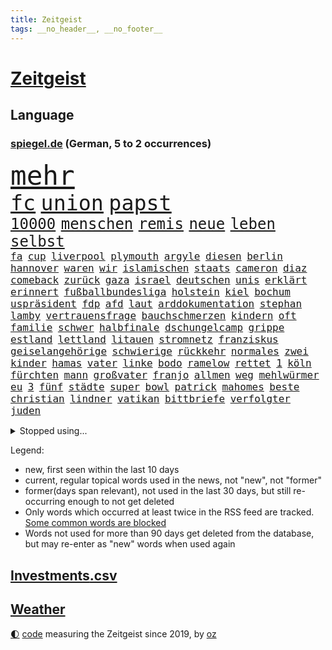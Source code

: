 ```yaml
---
title: Zeitgeist
tags: __no_header__, __no_footer__
---
```


# [Zeitgeist](https://oliz.io/zeitgeist/)

## Language

<h3><a href="https://www.spiegel.de" target="_blank">spiegel.de</a> (German, 5 to 2 occurrences)</h3>
<p style="font-family:monospace">
<span style="font-size:32pt"><a href="news_links.html#mehr" class="current">mehr</a></span>
<br>
<span style="font-size:25pt"><a href="news_links.html#fc" class="current">fc</a></span>
<span style="font-size:25pt"><a href="news_links.html#union" class="current">union</a></span>
<span style="font-size:25pt"><a href="news_links.html#papst" class="current">papst</a></span>
<br>
<span style="font-size:18pt"><a href="news_links.html#10000" class="current">10000</a></span>
<span style="font-size:18pt"><a href="news_links.html#menschen" class="current">menschen</a></span>
<span style="font-size:18pt"><a href="news_links.html#remis" class="current">remis</a></span>
<span style="font-size:18pt"><a href="news_links.html#neue" class="current">neue</a></span>
<span style="font-size:18pt"><a href="news_links.html#leben" class="current">leben</a></span>
<span style="font-size:18pt"><a href="news_links.html#selbst" class="current">selbst</a></span>
<br>
<span style="font-size:12pt"><a href="news_links.html#fa" class="current">fa</a></span>
<span style="font-size:12pt"><a href="news_links.html#cup" class="current">cup</a></span>
<span style="font-size:12pt"><a href="news_links.html#liverpool" class="current">liverpool</a></span>
<span style="font-size:12pt"><a href="news_links.html#plymouth" class="current">plymouth</a></span>
<span style="font-size:12pt"><a href="news_links.html#argyle" class="current">argyle</a></span>
<span style="font-size:12pt"><a href="news_links.html#diesen" class="current">diesen</a></span>
<span style="font-size:12pt"><a href="news_links.html#berlin" class="current">berlin</a></span>
<span style="font-size:12pt"><a href="news_links.html#hannover" class="current">hannover</a></span>
<span style="font-size:12pt"><a href="news_links.html#waren" class="current">waren</a></span>
<span style="font-size:12pt"><a href="news_links.html#wir" class="current">wir</a></span>
<span style="font-size:12pt"><a href="news_links.html#islamischen" class="current">islamischen</a></span>
<span style="font-size:12pt"><a href="news_links.html#staats" class="new">staats</a></span>
<span style="font-size:12pt"><a href="news_links.html#cameron" class="current">cameron</a></span>
<span style="font-size:12pt"><a href="news_links.html#diaz" class="new">diaz</a></span>
<span style="font-size:12pt"><a href="news_links.html#comeback" class="current">comeback</a></span>
<span style="font-size:12pt"><a href="news_links.html#zurück" class="current">zurück</a></span>
<span style="font-size:12pt"><a href="news_links.html#gaza" class="current">gaza</a></span>
<span style="font-size:12pt"><a href="news_links.html#israel" class="current">israel</a></span>
<span style="font-size:12pt"><a href="news_links.html#deutschen" class="current">deutschen</a></span>
<span style="font-size:12pt"><a href="news_links.html#unis" class="current">unis</a></span>
<span style="font-size:12pt"><a href="news_links.html#erklärt" class="current">erklärt</a></span>
<span style="font-size:12pt"><a href="news_links.html#erinnert" class="current">erinnert</a></span>
<span style="font-size:12pt"><a href="news_links.html#fußballbundesliga" class="current">fußballbundesliga</a></span>
<span style="font-size:12pt"><a href="news_links.html#holstein" class="current">holstein</a></span>
<span style="font-size:12pt"><a href="news_links.html#kiel" class="current">kiel</a></span>
<span style="font-size:12pt"><a href="news_links.html#bochum" class="current">bochum</a></span>
<span style="font-size:12pt"><a href="news_links.html#uspräsident" class="current">uspräsident</a></span>
<span style="font-size:12pt"><a href="news_links.html#fdp" class="current">fdp</a></span>
<span style="font-size:12pt"><a href="news_links.html#afd" class="current">afd</a></span>
<span style="font-size:12pt"><a href="news_links.html#laut" class="current">laut</a></span>
<span style="font-size:12pt"><a href="news_links.html#arddokumentation" class="current">arddokumentation</a></span>
<span style="font-size:12pt"><a href="news_links.html#stephan" class="current">stephan</a></span>
<span style="font-size:12pt"><a href="news_links.html#lamby" class="new">lamby</a></span>
<span style="font-size:12pt"><a href="news_links.html#vertrauensfrage" class="current">vertrauensfrage</a></span>
<span style="font-size:12pt"><a href="news_links.html#bauchschmerzen" class="new">bauchschmerzen</a></span>
<span style="font-size:12pt"><a href="news_links.html#kindern" class="current">kindern</a></span>
<span style="font-size:12pt"><a href="news_links.html#oft" class="current">oft</a></span>
<span style="font-size:12pt"><a href="news_links.html#familie" class="current">familie</a></span>
<span style="font-size:12pt"><a href="news_links.html#schwer" class="current">schwer</a></span>
<span style="font-size:12pt"><a href="news_links.html#halbfinale" class="current">halbfinale</a></span>
<span style="font-size:12pt"><a href="news_links.html#dschungelcamp" class="current">dschungelcamp</a></span>
<span style="font-size:12pt"><a href="news_links.html#grippe" class="current">grippe</a></span>
<span style="font-size:12pt"><a href="news_links.html#estland" class="current">estland</a></span>
<span style="font-size:12pt"><a href="news_links.html#lettland" class="current">lettland</a></span>
<span style="font-size:12pt"><a href="news_links.html#litauen" class="current">litauen</a></span>
<span style="font-size:12pt"><a href="news_links.html#stromnetz" class="new">stromnetz</a></span>
<span style="font-size:12pt"><a href="news_links.html#franziskus" class="current">franziskus</a></span>
<span style="font-size:12pt"><a href="news_links.html#geiselangehörige" class="new">geiselangehörige</a></span>
<span style="font-size:12pt"><a href="news_links.html#schwierige" class="current">schwierige</a></span>
<span style="font-size:12pt"><a href="news_links.html#rückkehr" class="current">rückkehr</a></span>
<span style="font-size:12pt"><a href="news_links.html#normales" class="new">normales</a></span>
<span style="font-size:12pt"><a href="news_links.html#zwei" class="current">zwei</a></span>
<span style="font-size:12pt"><a href="news_links.html#kinder" class="current">kinder</a></span>
<span style="font-size:12pt"><a href="news_links.html#hamas" class="current">hamas</a></span>
<span style="font-size:12pt"><a href="news_links.html#vater" class="current">vater</a></span>
<span style="font-size:12pt"><a href="news_links.html#linke" class="current">linke</a></span>
<span style="font-size:12pt"><a href="news_links.html#bodo" class="current">bodo</a></span>
<span style="font-size:12pt"><a href="news_links.html#ramelow" class="new">ramelow</a></span>
<span style="font-size:12pt"><a href="news_links.html#rettet" class="current">rettet</a></span>
<span style="font-size:12pt"><a href="news_links.html#1" class="current">1</a></span>
<span style="font-size:12pt"><a href="news_links.html#köln" class="current">köln</a></span>
<span style="font-size:12pt"><a href="news_links.html#fürchten" class="current">fürchten</a></span>
<span style="font-size:12pt"><a href="news_links.html#mann" class="current">mann</a></span>
<span style="font-size:12pt"><a href="news_links.html#großvater" class="new">großvater</a></span>
<span style="font-size:12pt"><a href="news_links.html#franjo" class="current">franjo</a></span>
<span style="font-size:12pt"><a href="news_links.html#allmen" class="current">allmen</a></span>
<span style="font-size:12pt"><a href="news_links.html#weg" class="current">weg</a></span>
<span style="font-size:12pt"><a href="news_links.html#mehlwürmer" class="new">mehlwürmer</a></span>
<span style="font-size:12pt"><a href="news_links.html#eu" class="current">eu</a></span>
<span style="font-size:12pt"><a href="news_links.html#3" class="current">3</a></span>
<span style="font-size:12pt"><a href="news_links.html#fünf" class="current">fünf</a></span>
<span style="font-size:12pt"><a href="news_links.html#städte" class="current">städte</a></span>
<span style="font-size:12pt"><a href="news_links.html#super" class="current">super</a></span>
<span style="font-size:12pt"><a href="news_links.html#bowl" class="current">bowl</a></span>
<span style="font-size:12pt"><a href="news_links.html#patrick" class="current">patrick</a></span>
<span style="font-size:12pt"><a href="news_links.html#mahomes" class="new">mahomes</a></span>
<span style="font-size:12pt"><a href="news_links.html#beste" class="current">beste</a></span>
<span style="font-size:12pt"><a href="news_links.html#christian" class="current">christian</a></span>
<span style="font-size:12pt"><a href="news_links.html#lindner" class="current">lindner</a></span>
<span style="font-size:12pt"><a href="news_links.html#vatikan" class="current">vatikan</a></span>
<span style="font-size:12pt"><a href="news_links.html#bittbriefe" class="new">bittbriefe</a></span>
<span style="font-size:12pt"><a href="news_links.html#verfolgter" class="current">verfolgter</a></span>
<span style="font-size:12pt"><a href="news_links.html#juden" class="current">juden</a></span>
</p>
<details>
<summary>Stopped using...</summary>
<p class="former" style="font-size:12pt">
arbeitsplatz(1570) bereich(1570) umfeld(1570) 2015(1569) arm(1569) aufgefordert(1569) konzerne(1569) festnahme(1568) manchen(1568) steigende(1568) williams(1568) 5(1567) abgesagt(1567) frankfurter(1567) klein(1567) lastwagen(1567) sachsenanhalt(1567) usbundesstaat(1567) bayerischen(1566) dienstag(1566) rasant(1566) staatschef(1566) szenen(1566) terroristen(1566) vielerorts(1566) altes(1565) blicken(1565) britischer(1565) geschickt(1565) kämpfte(1565) mai(1565) menge(1565) minute(1565) schwarzen(1565) deutlichen(1564) jagd(1564) rückschlag(1564) spdpolitiker(1564) ursula(1564) wales(1564) übersicht(1564) genannt(1563) hinterlassen(1563) reformen(1563) solle(1563) street(1563) thailand(1563) zeichnet(1563) zurzeit(1563) anne(1562) fällen(1562) messi(1562) nationalspieler(1562) orbán(1562) rand(1562) ungarns(1562) viktor(1562) bus(1561) hubschrauber(1561) planeten(1561) strecke(1561) streitkräfte(1561) untersuchungen(1561) konjunktur(1560) trennung(1560) verbreiten(1560) erhoben(1559) for(1559) geflüchteten(1559) hubertus(1559) tödlicher(1559) 32(1558) bestimmten(1558) größter(1558) leyen(1558) vorstellen(1558) hotels(1557) trafen(1557) lkw(1556) trainieren(1556) aufnahme(1555) 10(1554) eigentümer(1554) schüssen(1554) august(1553) erkrankt(1553) stieg(1553) tokio(1553) gesamten(1552) brechen(1548) konsum(1548) polnische(1548) sendung(1548) rechtzeitig(1547) behalten(1546) empfiehlt(1546) schrecken(1546) beschlagnahmt(1543) großem(1543) pkw(1543) politikerin(1541) top(1538) wusste(1538) katar(1536) profis(1536) vermisste(1528) dauert(1526) hinweis(1526) günther(1525) entspannt(1518) verdoppelt(1517) gebieten(1513) schadensersatz(1506) videoaufnahmen(1325) zentralbank(1309) seither(1306) bundesanwaltschaft(1298) ausgefallen(1271) weibliche(1265) haushalt(1238) hawaii(1230) tiger(1222) bekräftigt(1204) zentralen(1196) zeitpunkt(1189) volksverhetzung(1184) beliebt(1169) bekannteste(1166) airlines(1161) otto(1156) kiews(1152) schloss(1141) buschmann(1134) texte(1132) ring(1111) desto(1108) lohnen(1080) terror(1058) beschuss(1055) unmittelbar(1051) kriegsbeginn(1037) iranische(1034) gewerkschaften(1022) ausstieg(1014) schwarzes(1011) verärgert(997) perfekte(993) harter(986) ehrt(983) suchte(981) computer(975) verklagen(973) exuspräsident(971) japanische(968) zufrieden(965) tierschützer(961) jimmy(957) schwimmen(948) jemals(939) erlegen(928) entfernen(926) islamisten(924) ähnlichen(923) zurückhaltung(918) effekt(908) gehirn(907) streiks(894) nation(893) eingreifen(868) emissionen(854) kompliziert(850) lionel(841) carter(831) auszeichnung(828) deuten(828) freundschaft(828) rückstand(825) kohl(822) luftangriffe(813) wirtschaftliche(793) kampfjets(791) technische(786) fenster(782) gedroht(781) machtkampf(779) flogen(774) reichsbürger(761) überschritten(761) rammt(757) viertagewoche(754) vorstand(748) erlag(736) getragen(733) liebt(732) marode(731) vorstandschef(722) gravierende(719) kleinere(717) läufer(715) loswerden(698) anlagen(682) höcke(677) bier(670) miami(667) startete(660) boomt(658) behaupten(657) fußballverband(650) deutlicher(648) helmut(643) katrin(624) spektakulären(617) pilot(616) neuwahlen(611) bekennt(597) erkennt(596) cool(594) rasen(592) rechtsextremer(586) stellvertretende(579) langjährigen(575) verteuern(566) abu(560) besiegen(556) eauto(556) durchschnitt(554) heim(554) höheren(552) strenger(552) erschien(539) südkoreanische(536) gedreht(530) völkermord(528) dauerte(521) drehte(519) dirk(516) stieß(508) trinken(507) vorgang(496) aserbaidschan(493) teslachef(484) überraschte(484) königshaus(475) management(472) 22jährige(470) aufruhr(470) gerechnet(470) nächte(468) kippt(466) wütend(465) haftbefehle(464) hackerangriff(461) propalästinensische(459) bundes(456) geräumt(453) reagierten(450) verwenden(443) attraktiver(442) finanzministerium(436) abschiebung(433) gestritten(428) erlässt(421) reichweite(420) bett(418) indischen(410) robbie(408) ausgleich(403) erschoss(403) mindestlohn(401) 125(397) österreicher(393) geschützt(392) abgefeuert(387) bezeichnete(386) kreise(382) barack(378) katz(372) japaner(368) badenwürttembergischen(365) darsteller(365) verbündete(361) sap(360) weltstar(359) finanzielle(358) go(356) pünktlich(356) korrigiert(354) nackte(354) terrormiliz(351) gefühle(350) inakzeptabel(349) mats(349) gitarrist(346) rechtlichen(345) riefen(345) gefälschter(342) verbringen(339) glimpflich(332) unangenehme(326) jenseits(325) zentimeter(325) superstars(324) verdachts(323) eukommissionspräsidentin(322) falschinformationen(321) parlamentarischen(321) beworfen(318) scheidung(316) vorab(314) dominanz(307) dürfe(305) filmset(305) schnelles(305) aktie(300) passagieren(299) alters(298) balkon(298) modernen(297) auswärtigen(296) tragödie(295) statistische(293) dürre(292) fangen(292) bedingung(291) israelgazakonflikt(290) ursachen(290) alias(289) instanz(288) übergriffen(287) verrat(285) gesenkt(283) graz(282) lebenslanger(281) leuten(281) leitungen(280) zivilgesellschaft(279) obdachlosen(278) breitet(277) längste(275) atomenergiebehörde(274) außergewöhnliche(273) militärischer(271) dschihadisten(270) flog(270) beck(269) wittert(268) ewig(267) unglücklich(267) bußgeld(266) hauskauf(265) protokoll(264) dänische(262) immobilie(262) laufender(262) vorfalls(262) hals(259) heizt(259) liest(257) arbeitslosigkeit(255) bnd(255) reiz(255) kanzlerschaft(250) auszubildende(249) feier(249) gottschalk(249) vermitteln(249) bilden(248) ignorieren(248) palästinensern(248) südamerika(248) straftätern(247) kaulitz(244) s(242) verbrenneraus(242) breiten(241) neueste(241) notarzt(241) entsprechend(240) bahnverkehr(239) dresdner(237) paradies(237) evakuierungen(236) krimi(235) ständigen(234) scharfen(233) chris(232) daum(232) hinein(230) besiegte(229) koalitionen(228) vergeltungsangriff(227) johnny(225) lügt(224) co₂ausstoß(223) urteile(222) surfer(221) ausgebuht(219) koma(217) süddeutschland(217) einzelhandel(216) zoff(214) füllkrug(213) niclas(213) zeug(213) gelitten(212) jolie(212) verfeindeten(212) verlobt(209) erlebnis(208) kontinent(208) schwarzarbeit(208) bewahrt(207) eingebrochen(207) talent(207) ryanair(201) hingewiesen(200) beschert(199) englischer(199) häufigsten(199) nervosität(199) peinlich(199) versteigerung(199) neuartigen(197) entgehen(194) jährlich(192) vermutung(191) bemühungen(190) nordwesten(190) trip(190) fiasko(189) zutiefst(188) lindern(187) steuert(187) altern(185) plätze(185) schwedische(185) glücklicher(182) regierungsbildung(182) cdumann(181) durststrecke(181) prämie(181) ablenken(180) bswchefin(180) kindergeld(180) extinction(179) rebellion(179) grafiken(178) haar(178) a1(177) benutzen(177) drohenden(177) gehoben(177) sozialdemokrat(175) öffentlicher(175) hose(174) ices(174) impfstoff(173) northvolt(173) personalie(173) zweitligist(173) gerissen(172) lee(172) vermächtnis(172) zugesagt(172) erschießt(170) metropolen(170) suchmaschine(170) frontal(169) beschäftigung(168) jubiläum(168) kreuzfahrt(168) ludwig(167) verbliebenen(167) medienkonsum(166) rechner(166) wagte(166) 27jährige(165) drogenkrieg(165) anwältin(162) thesen(162) traditionelle(162) umfragewerte(162) annulliert(161) zone(161) bagger(160) reinhold(160) senden(160) georgia(159) hans(159) krankschreibung(159) reichlich(159) satiriker(159) geübt(158) strafverfolgung(158) beliefern(157) brennender(157) diebesgut(157) notlanden(157) übelkeit(156) konjunkturflaute(155) verlusten(155) inhaftierten(154) prangern(154) unterhaltung(154) viermal(154) japans(153) krönt(153) typisch(153) beeindruckte(152) liefen(152) besetzen(151) rekrutiert(151) fassade(150) pate(150) gerammt(149) krüger(149) export(147) fläche(147) freiburger(147) strafmaß(147) beruht(146) entertainer(146) liege(145) schnäppchen(145) greifswald(144) 94(143) böllern(143) gescheiterte(143) júnior(143) umsätze(143) vinícius(143) alarmierende(142) bentancur(142) bezeichnen(142) container(142) rodrigo(142) tournee(142) allgemeine(141) amtes(141) menschlichkeit(141) donnerstagmorgen(140) manhattan(140) pierce(140) standorte(140) sydney(140) fpöchef(137) instrumentalisiert(137) tschad(137) überwacht(137) umfassend(136) landesverband(135) liam(135) trumpfan(135) katastrophen(134) kopftuch(133) sternekoch(133) beschimpfte(132) festlegen(132) heidenheim(131) intensivstation(131) militärjunta(131) nehme(131) neuheiten(131) impfen(130) maren(129) metas(129) auslandsreise(128) floh(128) geschenke(128) krebserkrankung(128) missgeschick(128) 2027(127) nochmals(127) nullerjahre(127) baggerfahrer(126) freigestellt(126) verüben(126) fossilien(125) lehrreich(125) spö(125) leipziger(123) schädel(123) abgeschlagen(122) bastelt(122) heimisch(122) madrids(122) antisemitisch(121) depp(121) empathie(121) carolabrücke(120) anderson(119) belohnen(119) fußballwm(119) gesetzlichen(119) inselstaat(119) krankenversicherung(119) beträge(118) freundlich(118) verkehrsbehinderungen(118) begeisterte(117) bemerkung(117) dieter(117) strömt(117) verdiente(117) einkommens(116) elternzeit(116) hof(116) hoffnungslos(116) katastrophengebiet(116) lahmt(116) falschbehauptung(115) fell(114) härteren(114) dinner(113) gewordenen(113) mächtigste(113) nebel(113) skispringen(113) pendler(112) 180000(111) direction(111) as(110) lieb(110) nadel(110) offenheit(110) spdkanzler(110) streitigkeiten(110) toiletten(110) holland(109) neuwagen(109) viralen(109) artenvielfalt(108) meistert(108) techkonzern(108) antisemitismusbeauftragte(107) mohamed(107) prangert(107) kenntnis(106) insolvenzverwalter(105) jusos(105) sinkende(105) vergebung(105) vertraute(105) wow(105) niederländisches(104) renommierte(104) republikanern(104) strafzettel(104) bösewicht(103) punk(103) ausgrenzung(102) finnische(102) regional(102) brett(101) citys(101) feierlich(101) filmbranche(101) koalitionsgespräche(101) unattraktiver(101) brady(100) geregelt(100) lungenentzündung(100) umweltverschmutzung(100) teuerung(99) aires(98) beschwört(98) buenos(98) energieexperte(98) parks(98) parteivorsitzende(98) passen(98) garfield(96) miese(96) schweizerin(96) zusätzlich(96) chip(94) mächtigsten(94) saporischschja(94) selbstkritisch(94) stressig(94) florence(93) französischer(93) gestürzte(93) nationalteam(93) pugh(93) wanderwitz(93) studenten(92) unterschrift(92) bewarb(91) büros(91) gesteigert(91) quadratmeter(91) schäumt(91) ferres(89) knipst(89) planungen(89) veronica(89) vorstellungen(89) drohnenalarm(88) harbor(88) kinderkrankheiten(88) musical(88) plakativ(88) tinnitus(88) zugausfälle(88) beamtenbund(87) einstellung(87) bestandsaufnahme(86) elan(86) havarie(86) restmüll(86) schüchterne(86) entsorgt(85) opel(85) schwab(85) airlinechef(84) gekoppelt(84) ideale(84) kommissare(84) mccallum(84) regierungswechsel(84) beachtet(83) beatles(83) freigelegt(83) humanitärer(83) limitierte(83) payne(83) polizeibehörden(83) qual(83) spielfilm(83) achttausender(82) brennende(82) orcas(82) wittern(82) zendaya(82) zusammenstoß(82) drag(81) soziologe(81) spdabgeordneten(81) taschengeld(81) tumult(81) wachsenden(81) inszenierte(80) kulturelles(80) längerem(80) meloniregierung(80) oberlandesgericht(80) forschungsergebnisse(79) jva(79) meuthen(79) politikbetrieb(79) tonnenweise(79) verschwiegen(79) 45000(78) decathlon(78) skrupellosen(78) unanständig(78) verschmutzt(78) zugesprochen(78) zweikampf(78) bemannten(77) hochschulpräsidentin(77) honoriert(77) schauspielern(77) spiderman(77) triumphieren(77) vorbilder(77) wecker(77) dartswm(76) flugkörper(76) hauptdarsteller(76) laufendem(76) lucy(76) schachwelt(76) unausgegoren(76) ökonom(76) ausgestiegen(75) auswege(75) beschädigen(75) central(75) filmemacher(75) suizid(75) tankstelle(75) cduabgeordneter(74) fusion(74) herzliche(74) romeo(74) rwe(74) totale(74) unterdrückung(74) jahreswechsel(73) kliniken(73) natobeitritt(73) träumten(73) überprüfen(73) antisemitismusbeauftragten(72) beibehalten(72) bekomme(72) bürgerkriegsland(72) doppelgängerwettbewerb(72) komikerin(72) männerfeindlichkeit(72) nordkoreanischer(72) zünden(72) arbeitsagentur(71) ausmaße(71) berlincharlottenburg(71) datet(71) platte(71) zentral(71) daglo(70) drehbuchautor(70) existenzielle(70) fernsehsender(70) größtenteils(70) hamdan(70) innenpolitische(70) louisiana(70) pokémon(70) streich(70) verhaltensweisen(70) zufriedenheit(70) 600000(69) angestellter(69) gründerin(69) joggen(69) kapituliert(69) mohammadi(69) narges(69) tätlichkeit(69) wahlempfehlungen(69) bellingham(68) dani(68) fernhalten(68) hills(68) jude(68) krankmeldungen(68) ludwigshafen(68) mist(68) tierschützern(68) verbote(68) vermissen(68) abzuhalten(67) bestseller(67) falsches(67) gerast(67) greife(67) hotzo(67) lara(67) streben(67) teilnehmerinnen(67) cocktails(66) fehlender(66) suspendierten(66) böller(65) milchbauern(65) provokanten(65) aufstand(64) grundsätzliche(64) halbiert(64) ruhig(64) gefahndet(63) geklaut(63) gesetzlicher(63) großzügigen(63) lopez(63) automarkt(62) bereitschaft(62) cheney(62) luxusuhren(62) parteiinterne(62) reichsbürgern(62) dune(61) europäisch(61) kurioses(61) tendiert(61) ungesund(61) 500000(60) anstand(60) besaßen(60) fahrzeugkontrolle(60) finanzierungslücken(60) mordrate(60) vegan(60) zurückgreifen(60) alpinismus(59) commerce(59) monopoly(59) weihnachtszeit(59) diebin(58) entmachtet(58) finanzieren(58) maskiert(58) nikki(58) platzen(58) preisverleihung(58) tiramisu(58) tortenheber(58) unsichere(58) versteckten(58) verweisen(58) young(58) 3600(57) bezüge(57) erzbistum(57) hindernis(57) kabinettsposten(57) missbrauchsvorwürfe(57) monica(57) nutzung(57) paaren(57) schneefall(57) verständigt(57) aleppo(56) krawalle(56) alijew(55) anleitung(55) aserbaidschans(55) ilham(55) regie(55) schockwellen(55) brenzligen(54) familienfreundliche(54) kommendes(54) abschätzen(53) frederik(53) make(53) sportlerin(53) arbeitsvertrag(52) blindgänger(52) eröffnen(52) fußballkommentator(52) sanaa(52) stufen(52) bobfahrerin(51) bosse(51) briefporto(51) buckwitz(51) doppelgänger(51) erotikplattform(51) grummelt(51) helsinki(51) maack(51) maralago(51) onlyfans(51) simulator(51) terrorakt(51) arbeitslos(50) gestorbenen(50) maue(50) 62(49) bergauf(49) besteuert(49) einbußen(49) einreisekontrollen(49) gitarre(49) kälter(49) römischen(49) winkte(49) designierter(48) hanteln(48) quarter(48) schenk(48) schneefälle(48) trank(48) edinburgh(47) missbrauchsvorwürfen(47) models(47) münzen(47) nachtklub(47) supertalent(47) wintereinbruch(47) bewusstsein(46) bildzeitung(46) chirurgie(46) entsandt(46) hebamme(46) seekabel(46) südkoreas(46) usmilliardär(46) aleph(45) alpha(45) bedenklich(45) bono(45) flugreisen(45) heidelberger(45) schneien(45) vizechef(45) abheben(44) extra(44) feindliches(44) gegenstand(44) komplizen(44) manches(44) sergey(44) steel(44) citymaut(43) sorgerecht(43) technologisch(43) tvexperte(43) zugreisen(43) ballauf(42) fiennes(42) kellogg(42) mobilität(42) wggarantie(42) wgzimmer(42) wochenlangen(42) 1984(41) italienerin(41) natopartner(41) paschke(41) argument(40) fliegerbombe(40) fortsetzen(40) ipswich(40) mythen(40) produktiver(40) schäfer(40) spiegelrecherche(40) trinke(40) unterschriften(40) vorhabens(40) weltmeistertitel(40) 116(39) echtzeit(39) elektromodelle(39) haftbedingungen(39) kasachstan(39) lasse(39) mittelständler(39) strich(39) true(39) vorläufig(39) abschlüsse(38) bepöbelt(38) golfern(38) hebdo(38) nervt(38) skispringerinnen(38) verbittern(38) aufzugeben(37) bezeugen(37) lennon(37) staatlicher(37) ungleicher(37) befeuern(36) drogenkartelle(36) sabotiert(36) schachwm(36) schiffsunglück(36) didier(35) kuckuckskinder(35) selbstgebauten(35) währung(35) bewundert(34) grüßen(34) kannten(34) wildpark(34) ärgern(34) georgiens(33) national(33) senegal(33) versicherungskonzerns(33) verstößen(33) affront(32) fehde(32) ham(32) kohlekraftwerke(32) protestierende(32) reha(32) transporter(32) volle(32) älterwerden(32) beruflichen(31) denkmäler(31) entzug(31) freedom(31) prinzip(31) reicher(31) wörter(31) expremier(30) globes(30) grausamen(30) maulwurf(30) meteorstrom(30) mittelmäßig(30) fechten(29) fortgeschrittene(29) freibekommen(29) meeresgrund(29) rezepte(29) schüttelte(29) staatskrise(29) stabilisieren(29) kanadas(28) kriegsrecht(28) landesteile(28) suk(28) yeol(28) 126(27) cumexaffäre(27) knete(27) nördlichen(27) reichsbürgerkomplex(27) strafverfolger(27) tottenhams(27) trailer(27) warburg(27) 103(26) 42jähriger(26) aufschub(26) bürgergeldempfänger(26) elektronischen(26) hommage(26) op(26) verbalen(26) verunsicherung(26) zehnjährige(26) footballsuperstar(25) daraa(24) eisigen(24) erwartete(24) gestiegene(24) politikers(24) registrierte(24) squid(24) wiener(24) zehnmal(24) 42jährigen(23) brad(23) geschieden(23) grüße(23) höhepunkte(23) küsten(23) pitt(23) dankbar(22) filmakademie(22) geldanlage(22) gesundheitssystem(22) good(22) mitspielern(22) schützte(22) staunen(22) wahlgang(22) zählten(22) 1972(21) 32jährige(21) herrschaft(21) hüllt(21) khandan(21) liebesleben(21) mischke(21) nasrin(21) reza(21) thilo(21) warteten(21) zusatzbeiträge(21) batteriehersteller(20) cumex(20) einsetzt(20) fahrgast(20) gedrängt(20) nicaragua(20) nicaraguas(20) ortega(20) aktienmärkte(19) amtsübernahme(19) brexithardliner(19) forever(19) griffen(19) limit(19) schwangerschaften(19) todesfahrt(19) demure(18) demut(18) neuerungen(18) nachthimmel(17) usstudie(17) vorsätze(17) erneuert(16) musikern(16) münze(16) santa(16) temperamente(16) ttt(16) 2045(15) arbeitnehmern(15) baubranche(15) krankenschwester(15) neuerfindung(15) schärfere(15) verleger(15) bremerhaven(14) littler(14) luke(14) niemann(14) verbringt(14) vertauscht(14) wohnort(14) andernorts(13) ausschließlich(13) bekanntgabe(13) entmachtung(13) großmachtfantasien(13) regierte(13) unterkunft(13) alkoholfreien(12) mitspielte(12) tatortermittlerinnen(12) uskonzerne(12) demütigungen(11) globus(11) grünenbundestagsabgeordneten(11) oleksandr(11) rücksicht(11) schauspielers(11) spitzenturnerin(11) stellungnahme(11) tabea(11) unterhalt(11)
</p>
</details>
<p>Legend:
<ul>
<li><span class="new">new</span>, first seen within the last 10 days</li>
<li><span class="current">current</span>, regular topical words used in the news, not "new", not "former"</li>
<li><span class="former">former(days span relevant)</span>, not used in the last 30 days, but still re-occurring enough to not get deleted</li>
<li>Only words which occurred at least twice in the RSS feed are tracked. <a href="language/filters.py">Some common words are blocked</a></li>
<li>Words not used for more than 90 days get deleted from the database, but may re-enter as "new" words when used again</li>
</ul>
</p>

## [Investments](investments.html)[.csv](investments.csv)

## [Weather](weather.html)

<footer>
<a href="javascript:toggleTheme()" class="nav">🌓</a>
<a href="https://github.com/ooz/zeitgeist">code</a> measuring the Zeitgeist since 2019, by <a href="https://oliz.io">oz</a>
</footer>
